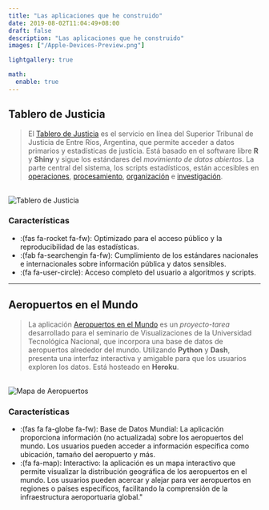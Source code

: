 ```yaml
---
title: "Las aplicaciones que he construido"
date: 2019-08-02T11:04:49+08:00
draft: false
description: "Las aplicaciones que he construido"
images: ["/Apple-Devices-Preview.png"]

lightgallery: true

math:
  enable: true
---
```


## Tablero de Justicia

> El [Tablero de Justicia](https://tablero.jusentrerios.gov.ar/) es el servicio en línea del Superior Tribunal de Justicia de Entre Ríos, Argentina, que permite acceder a datos primarios y estadísticas de justicia. Está basado en el software libre **R** y **Shiny** y sigue los estándares del *movimiento de datos abiertos*. La parte central del sistema, los scripts estadísticos, están accesibles en [operaciones](https://bitbucket.org/apgye/apgyeoperationsjuser), [procesamiento](https://bitbucket.org/apgye/apgyeprocesamiento/src/master/), [organización](https://bitbucket.org/apgye/apgyejuserorganization) e [investigación](https://bitbucket.org/apgye/apgyeinformes).

\
![Tablero de Justicia](/images/tablero1.png "Datos de Justicia")


### Características

* :(fas fa-rocket fa-fw): Optimizado para el acceso público y la reproducibilidad de las estadísticas.   
* :(fab fa-searchengin fa-fw): Cumplimiento de los estándares nacionales e internacionales sobre información pública y datos sensibles.
* :(fa fa-user-circle): Acceso completo del usuario a algoritmos y scripts.


---

## Aeropuertos en el Mundo

> La aplicación [Aeropuertos en el Mundo](https://airportworlwide.herokuapp.com/) es un *proyecto-tarea* desarrollado para el seminario de Visualizaciones de la Universidad Tecnológica Nacional, que incorpora una base de datos de aeropuertos alrededor del mundo. Utilizando **Python** y **Dash**, presenta una interfaz interactiva y amigable para que los usuarios exploren los datos. Está hosteado en **Heroku**.

\
![Mapa de Aeropuertos](/images/airportmap.png "Aeropuertos")

### Características

* :(fas fa fa-globe fa-fw): Base de Datos Mundial: La aplicación proporciona información (no actualizada) sobre los aeropuertos del mundo. Los usuarios pueden acceder a información específica como ubicación, tamaño del aeropuerto y más. 
* :(fa  fa-map): Interactivo: la aplicación es un mapa interactivo que permite visualizar la distribución geográfica de los aeropuertos en el mundo. Los usuarios pueden acercar y alejar para ver aeropuertos en regiones o países específicos, facilitando la comprensión de la infraestructura aeroportuaria global."